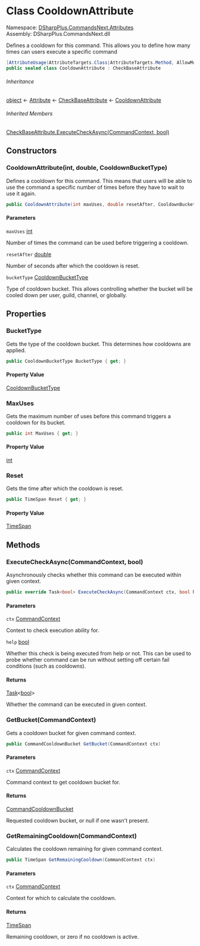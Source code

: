 # Class CooldownAttribute

Namespace: [DSharpPlus.CommandsNext.Attributes](DSharpPlus.CommandsNext.Attributes.md)  
Assembly: DSharpPlus.CommandsNext.dll

Defines a cooldown for this command. This allows you to define how many times can users execute a specific command

```csharp
[AttributeUsage(AttributeTargets.Class|AttributeTargets.Method, AllowMultiple = true, Inherited = false)]
public sealed class CooldownAttribute : CheckBaseAttribute
```

###### Inheritance

[object](https://learn.microsoft.com/dotnet/api/system.object) ← 
[Attribute](https://learn.microsoft.com/dotnet/api/system.attribute) ← 
[CheckBaseAttribute](DSharpPlus.CommandsNext.Attributes.CheckBaseAttribute.md) ← 
[CooldownAttribute](DSharpPlus.CommandsNext.Attributes.CooldownAttribute.md)

###### Inherited Members

[CheckBaseAttribute.ExecuteCheckAsync\(CommandContext, bool\)](DSharpPlus.CommandsNext.Attributes.CheckBaseAttribute.md\#DSharpPlus\_CommandsNext\_Attributes\_CheckBaseAttribute\_ExecuteCheckAsync\_DSharpPlus\_CommandsNext\_CommandContext\_System\_Boolean\_)

## Constructors

### <a id="DSharpPlus_CommandsNext_Attributes_CooldownAttribute__ctor_System_Int32_System_Double_DSharpPlus_CommandsNext_Attributes_CooldownBucketType_"></a>CooldownAttribute\(int, double, CooldownBucketType\)

Defines a cooldown for this command. This means that users will be able to use the command a specific number of times before they have to wait to use it again.

```csharp
public CooldownAttribute(int maxUses, double resetAfter, CooldownBucketType bucketType)
```

#### Parameters

`maxUses` [int](https://learn.microsoft.com/dotnet/api/system.int32)

Number of times the command can be used before triggering a cooldown.

`resetAfter` [double](https://learn.microsoft.com/dotnet/api/system.double)

Number of seconds after which the cooldown is reset.

`bucketType` [CooldownBucketType](DSharpPlus.CommandsNext.Attributes.CooldownBucketType.md)

Type of cooldown bucket. This allows controlling whether the bucket will be cooled down per user, guild, channel, or globally.

## Properties

### <a id="DSharpPlus_CommandsNext_Attributes_CooldownAttribute_BucketType"></a>BucketType

Gets the type of the cooldown bucket. This determines how cooldowns are applied.

```csharp
public CooldownBucketType BucketType { get; }
```

#### Property Value

[CooldownBucketType](DSharpPlus.CommandsNext.Attributes.CooldownBucketType.md)

### <a id="DSharpPlus_CommandsNext_Attributes_CooldownAttribute_MaxUses"></a>MaxUses

Gets the maximum number of uses before this command triggers a cooldown for its bucket.

```csharp
public int MaxUses { get; }
```

#### Property Value

[int](https://learn.microsoft.com/dotnet/api/system.int32)

### <a id="DSharpPlus_CommandsNext_Attributes_CooldownAttribute_Reset"></a>Reset

Gets the time after which the cooldown is reset.

```csharp
public TimeSpan Reset { get; }
```

#### Property Value

[TimeSpan](https://learn.microsoft.com/dotnet/api/system.timespan)

## Methods

### <a id="DSharpPlus_CommandsNext_Attributes_CooldownAttribute_ExecuteCheckAsync_DSharpPlus_CommandsNext_CommandContext_System_Boolean_"></a>ExecuteCheckAsync\(CommandContext, bool\)

Asynchronously checks whether this command can be executed within given context.

```csharp
public override Task<bool> ExecuteCheckAsync(CommandContext ctx, bool help)
```

#### Parameters

`ctx` [CommandContext](DSharpPlus.CommandsNext.CommandContext.md)

Context to check execution ability for.

`help` [bool](https://learn.microsoft.com/dotnet/api/system.boolean)

Whether this check is being executed from help or not. This can be used to probe whether command can be run without setting off certain fail conditions (such as cooldowns).

#### Returns

[Task](https://learn.microsoft.com/dotnet/api/system.threading.tasks.task\-1)<[bool](https://learn.microsoft.com/dotnet/api/system.boolean)\>

Whether the command can be executed in given context.

### <a id="DSharpPlus_CommandsNext_Attributes_CooldownAttribute_GetBucket_DSharpPlus_CommandsNext_CommandContext_"></a>GetBucket\(CommandContext\)

Gets a cooldown bucket for given command context.

```csharp
public CommandCooldownBucket GetBucket(CommandContext ctx)
```

#### Parameters

`ctx` [CommandContext](DSharpPlus.CommandsNext.CommandContext.md)

Command context to get cooldown bucket for.

#### Returns

[CommandCooldownBucket](DSharpPlus.CommandsNext.Attributes.CommandCooldownBucket.md)

Requested cooldown bucket, or null if one wasn't present.

### <a id="DSharpPlus_CommandsNext_Attributes_CooldownAttribute_GetRemainingCooldown_DSharpPlus_CommandsNext_CommandContext_"></a>GetRemainingCooldown\(CommandContext\)

Calculates the cooldown remaining for given command context.

```csharp
public TimeSpan GetRemainingCooldown(CommandContext ctx)
```

#### Parameters

`ctx` [CommandContext](DSharpPlus.CommandsNext.CommandContext.md)

Context for which to calculate the cooldown.

#### Returns

[TimeSpan](https://learn.microsoft.com/dotnet/api/system.timespan)

Remaining cooldown, or zero if no cooldown is active.


